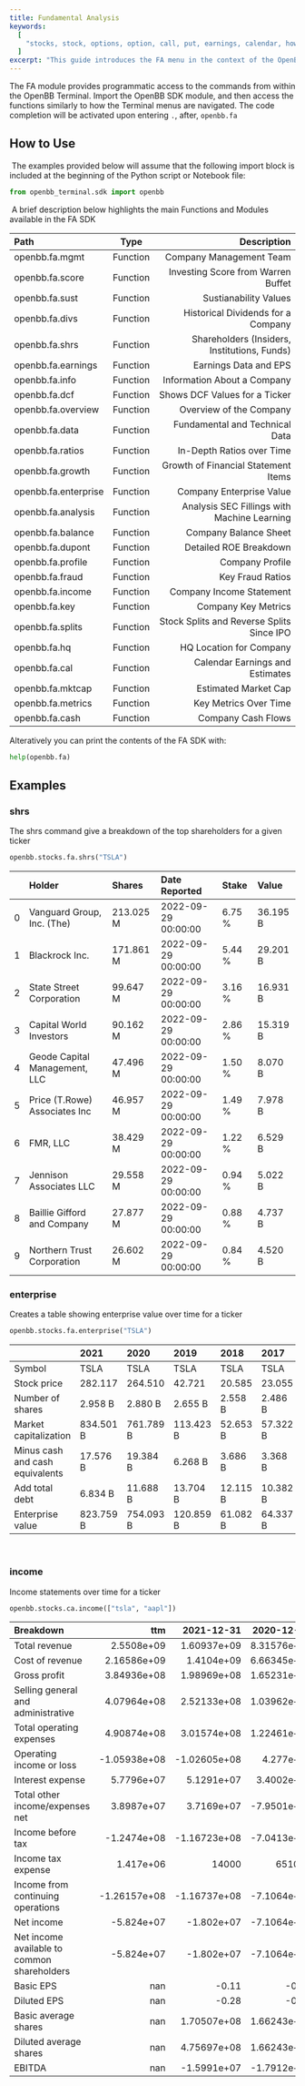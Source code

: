 ```yaml
---
title: Fundamental Analysis
keywords:
  [
    "stocks, stock, options, option, call, put, earnings, calendar, how-to, guide, scripts, fundamental, analysis, technical, behavioural, analyst, equity, research, api, sdk, application, python, notebook, jupyter",
  ]
excerpt: "This guide introduces the FA menu in the context of the OpenBB SDK."
---
```


The FA module provides programmatic access to the commands from within the OpenBB Terminal. Import the OpenBB SDK module, and then access the functions similarly to how the Terminal menus are navigated. The code completion will be activated upon entering `.`, after, `openbb.fa`
​

## How to Use

​
The examples provided below will assume that the following import block is included at the beginning of the Python script or Notebook file:
​

```python
from openbb_terminal.sdk import openbb
```

​
A brief description below highlights the main Functions and Modules available in the FA SDK

| Path                       |    Type    |                                  Description |
| :------------------------- | :--------: | -------------------------------------------: |
| openbb.fa.mgmt             |  Function  |                      Company Management Team |
| openbb.fa.score            |  Function  |           Investing Score from Warren Buffet |
| openbb.fa.sust             |  Function  |                        Sustianability Values |
| openbb.fa.divs             |  Function  |           Historical Dividends for a Company |
| openbb.fa.shrs             |  Function  | Shareholders (Insiders, Institutions, Funds) |
| openbb.fa.earnings         |  Function  |                        Earnings Data and EPS |
| openbb.fa.info             |  Function  |                  Information About a Company |
| openbb.fa.dcf              |  Function  |                Shows DCF Values for a Ticker |
| openbb.fa.overview         |  Function  |                      Overview of the Company |
| openbb.fa.data             |  Function  |               Fundamental and Technical Data |
| openbb.fa.ratios           |  Function  |                    In-Depth Ratios over Time |
| openbb.fa.growth           |  Function  |          Growth of Financial Statement Items |
| openbb.fa.enterprise       |  Function  |                     Company Enterprise Value |
| openbb.fa.analysis         |  Function  |  Analysis SEC Fillings with Machine Learning |
| openbb.fa.balance          |  Function  |                        Company Balance Sheet |
| openbb.fa.dupont           |  Function  |                       Detailed ROE Breakdown |
| openbb.fa.profile          |  Function  |                              Company Profile |
| openbb.fa.fraud            |  Function  |                             Key Fraud Ratios |
| openbb.fa.income           |  Function  |                     Company Income Statement |
| openbb.fa.key              |  Function  |                          Company Key Metrics |
| openbb.fa.splits           |  Function  |    Stock Splits and Reverse Splits Since IPO |
| openbb.fa.hq               |  Function  |                      HQ Location for Company |
| openbb.fa.cal              |  Function  |              Calendar Earnings and Estimates |
| openbb.fa.mktcap           |  Function  |                         Estimated Market Cap |
| openbb.fa.metrics          |  Function  |                        Key Metrics Over Time |
| openbb.fa.cash             |  Function  |                           Company Cash Flows |

Alteratively you can print the contents of the FA SDK with:

```python
help(openbb.fa)
```

## Examples

### shrs

The shrs command give a breakdown of the top shareholders for a given ticker

```python
openbb.stocks.fa.shrs("TSLA")
```

|    | Holder                        | Shares    | Date Reported       | Stake   | Value    |
|---:|:------------------------------|:----------|:--------------------|:--------|:---------|
|  0 | Vanguard Group, Inc. (The)    | 213.025 M | 2022-09-29 00:00:00 | 6.75 %  | 36.195 B |
|  1 | Blackrock Inc.                | 171.861 M | 2022-09-29 00:00:00 | 5.44 %  | 29.201 B |
|  2 | State Street Corporation      | 99.647 M  | 2022-09-29 00:00:00 | 3.16 %  | 16.931 B |
|  3 | Capital World Investors       | 90.162 M  | 2022-09-29 00:00:00 | 2.86 %  | 15.319 B |
|  4 | Geode Capital Management, LLC | 47.496 M  | 2022-09-29 00:00:00 | 1.50 %  | 8.070 B  |
|  5 | Price (T.Rowe) Associates Inc | 46.957 M  | 2022-09-29 00:00:00 | 1.49 %  | 7.978 B  |
|  6 | FMR, LLC                      | 38.429 M  | 2022-09-29 00:00:00 | 1.22 %  | 6.529 B  |
|  7 | Jennison Associates LLC       | 29.558 M  | 2022-09-29 00:00:00 | 0.94 %  | 5.022 B  |
|  8 | Baillie Gifford and Company   | 27.877 M  | 2022-09-29 00:00:00 | 0.88 %  | 4.737 B  |
|  9 | Northern Trust Corporation    | 26.602 M  | 2022-09-29 00:00:00 | 0.84 %  | 4.520 B  |

### enterprise

Creates a table showing enterprise value over time for a ticker

```python
openbb.stocks.fa.enterprise("TSLA")
```

|                                 | 2021      | 2020      | 2019      | 2018     | 2017     |
|:--------------------------------|:----------|:----------|:----------|:---------|:---------|
| Symbol                          | TSLA      | TSLA      | TSLA      | TSLA     | TSLA     |
| Stock price                     | 282.117   | 264.510   | 42.721    | 20.585   | 23.055   |
| Number of shares                | 2.958 B   | 2.880 B   | 2.655 B   | 2.558 B  | 2.486 B  |
| Market capitalization           | 834.501 B | 761.789 B | 113.423 B | 52.653 B | 57.322 B |
| Minus cash and cash equivalents | 17.576 B  | 19.384 B  | 6.268 B   | 3.686 B  | 3.368 B  |
| Add total debt                  | 6.834 B   | 11.688 B  | 13.704 B  | 12.115 B | 10.382 B |
| Enterprise value                | 823.759 B | 754.093 B | 120.859 B | 61.082 B | 64.337 B |

​

### income

Income statements over time for a ticker

```python
openbb.stocks.ca.income(["tsla", "aapl"])
```

| Breakdown                                   |           ttm |      2021-12-31 |       2020-12-31 |   2019-12-31 |
|:--------------------------------------------|--------------:|----------------:|-----------------:|-------------:|
| Total revenue                               |   2.5508e+09  |     1.60937e+09 |      8.31576e+08 |  3.61384e+08 |
| Cost of revenue                             |   2.16586e+09 |     1.4104e+09  |      6.66345e+08 |  2.84672e+08 |
| Gross profit                                |   3.84936e+08 |     1.98969e+08 |      1.65231e+08 |  7.6712e+07  |
| Selling general and administrative          |   4.07964e+08 |     2.52133e+08 |      1.03962e+08 |  5.9148e+07  |
| Total operating expenses                    |   4.90874e+08 |     3.01574e+08 |      1.22461e+08 |  6.597e+07   |
| Operating income or loss                    |  -1.05938e+08 |    -1.02605e+08 |      4.277e+07   |  1.0742e+07  |
| Interest expense                            |   5.7796e+07  |     5.1291e+07  |      3.4002e+07  |  1.0163e+07  |
| Total other income/expenses net             |   3.8987e+07  |     3.7169e+07  |     -7.9501e+07  | -2.0678e+07  |
| Income before tax                           |  -1.2474e+08  |    -1.16723e+08 |     -7.0413e+07  | -1.978e+07   |
| Income tax expense                          |   1.417e+06   | 14000           | 651000           |  0           |
| Income from continuing operations           |  -1.26157e+08 |    -1.16737e+08 |     -7.1064e+07  | -1.978e+07   |
| Net income                                  |  -5.824e+07   |    -1.802e+07   |     -7.1064e+07  | -1.978e+07   |
| Net income available to common shareholders |  -5.824e+07   |    -1.802e+07   |     -7.1064e+07  | -1.978e+07   |
| Basic EPS                                   | nan           |    -0.11        |     -0.43        | -0.12        |
| Diluted EPS                                 | nan           |    -0.28        |     -0.43        | -0.12        |
| Basic average shares                        | nan           |     1.70507e+08 |      1.66243e+08 |  1.66243e+08 |
| Diluted average shares                      | nan           |     4.75697e+08 |      1.66243e+08 |  1.66243e+08 |
| EBITDA                                      | nan           |    -1.5991e+07  |     -1.7912e+07  | -2.795e+06   |
